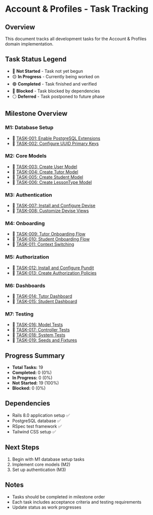 # Account & Profiles - Task Tracking

## Overview
This document tracks all development tasks for the Account & Profiles domain implementation.

## Task Status Legend
- 🔴 **Not Started** - Task not yet begun
- 🟡 **In Progress** - Currently being worked on
- 🟢 **Completed** - Task finished and verified
- 🔵 **Blocked** - Task blocked by dependencies
- ⚪ **Deferred** - Task postponed to future phase

## Milestone Overview

### M1: Database Setup
- 🔴 [TASK-001: Enable PostgreSQL Extensions](./task-001-db-extensions.md)
- 🔴 [TASK-002: Configure UUID Primary Keys](./task-002-uuid-setup.md)

### M2: Core Models
- 🔴 [TASK-003: Create User Model](./task-003-user-model.md)
- 🔴 [TASK-004: Create Tutor Model](./task-004-tutor-model.md)
- 🔴 [TASK-005: Create Student Model](./task-005-student-model.md)
- 🔴 [TASK-006: Create LessonType Model](./task-006-lesson-type-model.md)

### M3: Authentication
- 🔴 [TASK-007: Install and Configure Devise](./task-007-devise-setup.md)
- 🔴 [TASK-008: Customize Devise Views](./task-008-devise-views.md)

### M4: Onboarding
- 🔴 [TASK-009: Tutor Onboarding Flow](./task-009-tutor-onboarding.md)
- 🔴 [TASK-010: Student Onboarding Flow](./task-010-student-onboarding.md)
- 🔴 [TASK-011: Context Switching](./task-011-context-switching.md)

### M5: Authorization
- 🔴 [TASK-012: Install and Configure Pundit](./task-012-pundit-setup.md)
- 🔴 [TASK-013: Create Authorization Policies](./task-013-policies.md)

### M6: Dashboards
- 🔴 [TASK-014: Tutor Dashboard](./task-014-tutor-dashboard.md)
- 🔴 [TASK-015: Student Dashboard](./task-015-student-dashboard.md)

### M7: Testing
- 🔴 [TASK-016: Model Tests](./task-016-model-tests.md)
- 🔴 [TASK-017: Controller Tests](./task-017-controller-tests.md)
- 🔴 [TASK-018: System Tests](./task-018-system-tests.md)
- 🔴 [TASK-019: Seeds and Fixtures](./task-019-seeds.md)

## Progress Summary
- **Total Tasks:** 19
- **Completed:** 0 (0%)
- **In Progress:** 0 (0%)
- **Not Started:** 19 (100%)
- **Blocked:** 0 (0%)

## Dependencies
- Rails 8.0 application setup ✅
- PostgreSQL database ✅
- RSpec test framework ✅
- Tailwind CSS setup ✅

## Next Steps
1. Begin with M1 database setup tasks
2. Implement core models (M2)
3. Set up authentication (M3)

## Notes
- Tasks should be completed in milestone order
- Each task includes acceptance criteria and testing requirements
- Update status as work progresses
